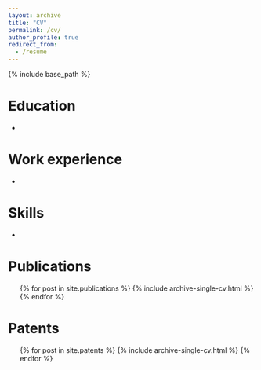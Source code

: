 ```yaml
---
layout: archive
title: "CV"
permalink: /cv/
author_profile: true
redirect_from:
  - /resume
---
```


{% include base_path %}

Education
======
* 

Work experience
======
* 
  
Skills
======
* 

Publications
======
  <ul>{% for post in site.publications %}
    {% include archive-single-cv.html %}
  {% endfor %}</ul>
  
  
Patents
======
  <ul>{% for post in site.patents %}
    {% include archive-single-cv.html %}
  {% endfor %}</ul>
  

